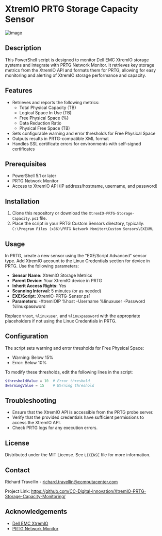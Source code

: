 # XtremIO PRTG Storage Capacity Sensor
![image](https://github.com/user-attachments/assets/72d94637-0123-4c17-8b15-968aeb5711b2)



## Description

This PowerShell script is designed to monitor Dell EMC XtremIO storage systems and integrate with PRTG Network Monitor. It retrieves key storage metrics from the XtremIO API and formats them for PRTG, allowing for easy monitoring and alerting of XtremIO storage performance and capacity.

## Features

- Retrieves and reports the following metrics:
  - Total Physical Capacity (TB)
  - Logical Space In Use (TB)
  - Free Physical Space (%)
  - Data Reduction Ratio
  - Physical Free Space (TB)
- Sets configurable warning and error thresholds for Free Physical Space
- Outputs results in PRTG-compatible XML format
- Handles SSL certificate errors for environments with self-signed certificates

## Prerequisites

- PowerShell 5.1 or later
- PRTG Network Monitor
- Access to XtremIO API (IP address/hostname, username, and password)

## Installation

1. Clone this repository or download the `XtremIO-PRTG-Storage-Capacity.ps1` file.
2. Place the script in your PRTG Custom Sensors directory, typically:
   `C:\Program Files (x86)\PRTG Network Monitor\Custom Sensors\EXEXML`

## Usage

In PRTG, create a new sensor using the "EXE/Script Advanced" sensor type. Add XtremIO account to the Linux Credentials section for device in PRTG. Use the following parameters:

- **Sensor Name:** XtremIO Storage Metrics
- **Parent Device:** Your XtremIO device in PRTG
- **Inherit Access Rights:** Yes
- **Scanning Interval:** 5 minutes (or as needed)
- **EXE/Script:** XtremIO-PRTG-Sensor.ps1
- **Parameters:** -XtremIOIP %host -Username %linuxuser -Password %linuxpassword

Replace `%host`, `%linuxuser`, and `%linuxpassword` with the appropriate placeholders if not using the Linux Credentials in PRTG.

## Configuration

The script sets warning and error thresholds for Free Physical Space:
- Warning: Below 15%
- Error: Below 10%

To modify these thresholds, edit the following lines in the script:

```powershell
$thresholdValue = 10  # Error threshold
$warningValue = 15    # Warning threshold
```

## Troubleshooting

- Ensure that the XtremIO API is accessible from the PRTG probe server.
- Verify that the provided credentials have sufficient permissions to access the XtremIO API.
- Check PRTG logs for any execution errors.


## License

Distributed under the MIT License. See `LICENSE` file for more information.

## Contact

Richard Travellin - richard.travellin@computacenter.com

Project Link: https://github.com/CC-Digital-Innovation/XtremIO-PRTG-Storage-Capacity-Monitoring/

## Acknowledgements

- [Dell EMC XtremIO](https://www.delltechnologies.com/en-us/storage/xtremio-all-flash.htm)
- [PRTG Network Monitor](https://www.paessler.com/prtg)
